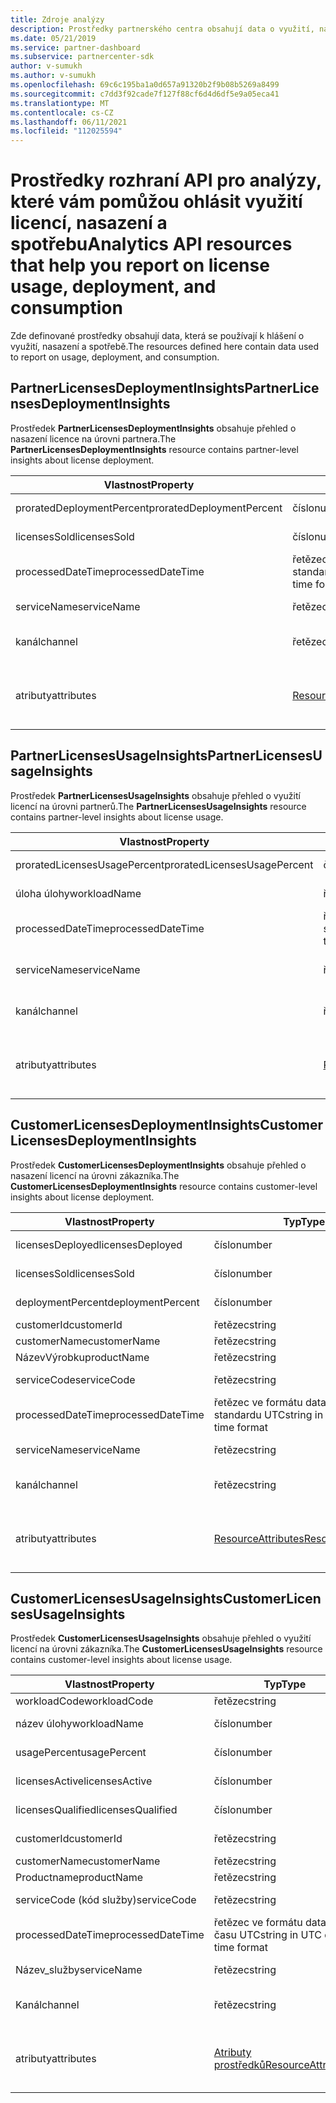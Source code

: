 ```yaml
---
title: Zdroje analýzy
description: Prostředky partnerského centra obsahují data o využití, nasazení a spotřebě. Zahrnuje přehledy o nasazení a využití licencí pro partnery a zákazníky.
ms.date: 05/21/2019
ms.service: partner-dashboard
ms.subservice: partnercenter-sdk
author: v-sumukh
ms.author: v-sumukh
ms.openlocfilehash: 69c6c195ba1a0d657a91320b2f9b08b5269a8499
ms.sourcegitcommit: c7dd3f92cade7f127f88cf6d4d6df5e9a05eca41
ms.translationtype: MT
ms.contentlocale: cs-CZ
ms.lasthandoff: 06/11/2021
ms.locfileid: "112025594"
---
```

# <a name="analytics-api-resources-that-help-you-report-on-license-usage-deployment-and-consumption"></a><span data-ttu-id="0bae5-104">Prostředky rozhraní API pro analýzy, které vám pomůžou ohlásit využití licencí, nasazení a spotřebu</span><span class="sxs-lookup"><span data-stu-id="0bae5-104">Analytics API resources that help you report on license usage, deployment, and consumption</span></span>

<span data-ttu-id="0bae5-105">Zde definované prostředky obsahují data, která se používají k hlášení o využití, nasazení a spotřebě.</span><span class="sxs-lookup"><span data-stu-id="0bae5-105">The resources defined here contain data used to report on usage, deployment, and consumption.</span></span>

## <a name="partnerlicensesdeploymentinsights"></a><span data-ttu-id="0bae5-106">PartnerLicensesDeploymentInsights</span><span class="sxs-lookup"><span data-stu-id="0bae5-106">PartnerLicensesDeploymentInsights</span></span>

<span data-ttu-id="0bae5-107">Prostředek **PartnerLicensesDeploymentInsights** obsahuje přehled o nasazení licence na úrovni partnera.</span><span class="sxs-lookup"><span data-stu-id="0bae5-107">The **PartnerLicensesDeploymentInsights** resource contains partner-level insights about license deployment.</span></span>

| <span data-ttu-id="0bae5-108">Vlastnost</span><span class="sxs-lookup"><span data-stu-id="0bae5-108">Property</span></span>                  | <span data-ttu-id="0bae5-109">Typ</span><span class="sxs-lookup"><span data-stu-id="0bae5-109">Type</span></span>                                                           | <span data-ttu-id="0bae5-110">Description</span><span class="sxs-lookup"><span data-stu-id="0bae5-110">Description</span></span>                                                                         |
|---------------------------|----------------------------------------------------------------|-------------------------------------------------------------------------------------|
| <span data-ttu-id="0bae5-111">proratedDeploymentPercent</span><span class="sxs-lookup"><span data-stu-id="0bae5-111">proratedDeploymentPercent</span></span> | <span data-ttu-id="0bae5-112">číslo</span><span class="sxs-lookup"><span data-stu-id="0bae5-112">number</span></span>                                                         | <span data-ttu-id="0bae5-113">Procento nasazených licencí</span><span class="sxs-lookup"><span data-stu-id="0bae5-113">The percentage of licenses deployed.</span></span>                                                |
| <span data-ttu-id="0bae5-114">licensesSold</span><span class="sxs-lookup"><span data-stu-id="0bae5-114">licensesSold</span></span>              | <span data-ttu-id="0bae5-115">číslo</span><span class="sxs-lookup"><span data-stu-id="0bae5-115">number</span></span>                                                         | <span data-ttu-id="0bae5-116">Počet prodaných licencí.</span><span class="sxs-lookup"><span data-stu-id="0bae5-116">The number of licenses sold.</span></span>                                                        |
| <span data-ttu-id="0bae5-117">processedDateTime</span><span class="sxs-lookup"><span data-stu-id="0bae5-117">processedDateTime</span></span>         | <span data-ttu-id="0bae5-118">řetězec ve formátu data a času standardu UTC</span><span class="sxs-lookup"><span data-stu-id="0bae5-118">string in UTC date-time format</span></span>                                 | <span data-ttu-id="0bae5-119">Datum a čas, kdy byla data agregována.</span><span class="sxs-lookup"><span data-stu-id="0bae5-119">The date and time when the data was aggregated.</span></span>                                     |
| <span data-ttu-id="0bae5-120">serviceName</span><span class="sxs-lookup"><span data-stu-id="0bae5-120">serviceName</span></span>               | <span data-ttu-id="0bae5-121">řetězec</span><span class="sxs-lookup"><span data-stu-id="0bae5-121">string</span></span>                                                         | <span data-ttu-id="0bae5-122">Název služby (například: O365, CRM).</span><span class="sxs-lookup"><span data-stu-id="0bae5-122">The service name (for example:  o365, crm).</span></span>                                                  |
| <span data-ttu-id="0bae5-123">kanál</span><span class="sxs-lookup"><span data-stu-id="0bae5-123">channel</span></span>                   | <span data-ttu-id="0bae5-124">řetězec</span><span class="sxs-lookup"><span data-stu-id="0bae5-124">string</span></span>                                                         | <span data-ttu-id="0bae5-125">Název kanálu služby (například prodejce).</span><span class="sxs-lookup"><span data-stu-id="0bae5-125">The channel name of the service (for example:  reseller).</span></span>                                    |
| <span data-ttu-id="0bae5-126">atributy</span><span class="sxs-lookup"><span data-stu-id="0bae5-126">attributes</span></span>                | [<span data-ttu-id="0bae5-127">ResourceAttributes</span><span class="sxs-lookup"><span data-stu-id="0bae5-127">ResourceAttributes</span></span>](utility-resources.md#resourceattributes) | <span data-ttu-id="0bae5-128">Atributy metadat.</span><span class="sxs-lookup"><span data-stu-id="0bae5-128">The metadata attributes.</span></span> <span data-ttu-id="0bae5-129">Zahrnuje objectType: "PartnerLicensesDeploymentInsights"</span><span class="sxs-lookup"><span data-stu-id="0bae5-129">Includes "objectType": "PartnerLicensesDeploymentInsights"</span></span> |

## <a name="partnerlicensesusageinsights"></a><span data-ttu-id="0bae5-130">PartnerLicensesUsageInsights</span><span class="sxs-lookup"><span data-stu-id="0bae5-130">PartnerLicensesUsageInsights</span></span>

<span data-ttu-id="0bae5-131">Prostředek **PartnerLicensesUsageInsights** obsahuje přehled o využití licencí na úrovni partnerů.</span><span class="sxs-lookup"><span data-stu-id="0bae5-131">The **PartnerLicensesUsageInsights** resource contains partner-level insights about license usage.</span></span>

| <span data-ttu-id="0bae5-132">Vlastnost</span><span class="sxs-lookup"><span data-stu-id="0bae5-132">Property</span></span>                     | <span data-ttu-id="0bae5-133">Typ</span><span class="sxs-lookup"><span data-stu-id="0bae5-133">Type</span></span>                                                           | <span data-ttu-id="0bae5-134">Description</span><span class="sxs-lookup"><span data-stu-id="0bae5-134">Description</span></span>                                                                    |
|------------------------------|----------------------------------------------------------------|--------------------------------------------------------------------------------|
| <span data-ttu-id="0bae5-135">proratedLicensesUsagePercent</span><span class="sxs-lookup"><span data-stu-id="0bae5-135">proratedLicensesUsagePercent</span></span> | <span data-ttu-id="0bae5-136">číslo</span><span class="sxs-lookup"><span data-stu-id="0bae5-136">number</span></span>                                                         | <span data-ttu-id="0bae5-137">Procento nasazených licencí</span><span class="sxs-lookup"><span data-stu-id="0bae5-137">The percentage of licenses deployed.</span></span>                                           |
| <span data-ttu-id="0bae5-138">úloha úlohy</span><span class="sxs-lookup"><span data-stu-id="0bae5-138">workloadName</span></span>                 | <span data-ttu-id="0bae5-139">řetězec</span><span class="sxs-lookup"><span data-stu-id="0bae5-139">string</span></span>                                                         | <span data-ttu-id="0bae5-140">Název úlohy (například: Exchange).</span><span class="sxs-lookup"><span data-stu-id="0bae5-140">The workload name (for example:  exchange).</span></span>                                             |
| <span data-ttu-id="0bae5-141">processedDateTime</span><span class="sxs-lookup"><span data-stu-id="0bae5-141">processedDateTime</span></span>            | <span data-ttu-id="0bae5-142">řetězec ve formátu data a času standardu UTC</span><span class="sxs-lookup"><span data-stu-id="0bae5-142">string in UTC date-time format</span></span>                                 | <span data-ttu-id="0bae5-143">Datum a čas, kdy byla data agregována.</span><span class="sxs-lookup"><span data-stu-id="0bae5-143">The date and time when the data was aggregated.</span></span>                                |
| <span data-ttu-id="0bae5-144">serviceName</span><span class="sxs-lookup"><span data-stu-id="0bae5-144">serviceName</span></span>                  | <span data-ttu-id="0bae5-145">řetězec</span><span class="sxs-lookup"><span data-stu-id="0bae5-145">string</span></span>                                                         | <span data-ttu-id="0bae5-146">Název služby (například: O365, CRM).</span><span class="sxs-lookup"><span data-stu-id="0bae5-146">The service name (for example:  o365, crm).</span></span>                                             |
| <span data-ttu-id="0bae5-147">kanál</span><span class="sxs-lookup"><span data-stu-id="0bae5-147">channel</span></span>                      | <span data-ttu-id="0bae5-148">řetězec</span><span class="sxs-lookup"><span data-stu-id="0bae5-148">string</span></span>                                                         | <span data-ttu-id="0bae5-149">Název kanálu služby (například prodejce).</span><span class="sxs-lookup"><span data-stu-id="0bae5-149">The channel name of the service (for example:  reseller).</span></span>                               |
| <span data-ttu-id="0bae5-150">atributy</span><span class="sxs-lookup"><span data-stu-id="0bae5-150">attributes</span></span>                   | [<span data-ttu-id="0bae5-151">ResourceAttributes</span><span class="sxs-lookup"><span data-stu-id="0bae5-151">ResourceAttributes</span></span>](utility-resources.md#resourceattributes) | <span data-ttu-id="0bae5-152">Atributy metadat.</span><span class="sxs-lookup"><span data-stu-id="0bae5-152">The metadata attributes.</span></span> <span data-ttu-id="0bae5-153">Zahrnuje objectType: "PartnerLicensesUsageInsights"</span><span class="sxs-lookup"><span data-stu-id="0bae5-153">Includes "objectType": "PartnerLicensesUsageInsights"</span></span> |

## <a name="customerlicensesdeploymentinsights"></a><span data-ttu-id="0bae5-154">CustomerLicensesDeploymentInsights</span><span class="sxs-lookup"><span data-stu-id="0bae5-154">CustomerLicensesDeploymentInsights</span></span>

<span data-ttu-id="0bae5-155">Prostředek **CustomerLicensesDeploymentInsights** obsahuje přehled o nasazení licencí na úrovni zákazníka.</span><span class="sxs-lookup"><span data-stu-id="0bae5-155">The **CustomerLicensesDeploymentInsights** resource contains customer-level insights about license deployment.</span></span>

| <span data-ttu-id="0bae5-156">Vlastnost</span><span class="sxs-lookup"><span data-stu-id="0bae5-156">Property</span></span>          | <span data-ttu-id="0bae5-157">Typ</span><span class="sxs-lookup"><span data-stu-id="0bae5-157">Type</span></span>                                                           | <span data-ttu-id="0bae5-158">Description</span><span class="sxs-lookup"><span data-stu-id="0bae5-158">Description</span></span>                                                                          |
|-------------------|----------------------------------------------------------------|--------------------------------------------------------------------------------------|
| <span data-ttu-id="0bae5-159">licensesDeployed</span><span class="sxs-lookup"><span data-stu-id="0bae5-159">licensesDeployed</span></span>  | <span data-ttu-id="0bae5-160">číslo</span><span class="sxs-lookup"><span data-stu-id="0bae5-160">number</span></span>                                                         | <span data-ttu-id="0bae5-161">Počet nasazených licencí.</span><span class="sxs-lookup"><span data-stu-id="0bae5-161">The number of licenses deployed.</span></span>                                                     |
| <span data-ttu-id="0bae5-162">licensesSold</span><span class="sxs-lookup"><span data-stu-id="0bae5-162">licensesSold</span></span>      | <span data-ttu-id="0bae5-163">číslo</span><span class="sxs-lookup"><span data-stu-id="0bae5-163">number</span></span>                                                         | <span data-ttu-id="0bae5-164">Počet prodaných licencí.</span><span class="sxs-lookup"><span data-stu-id="0bae5-164">The number of licenses sold.</span></span>                                                         |
| <span data-ttu-id="0bae5-165">deploymentPercent</span><span class="sxs-lookup"><span data-stu-id="0bae5-165">deploymentPercent</span></span> | <span data-ttu-id="0bae5-166">číslo</span><span class="sxs-lookup"><span data-stu-id="0bae5-166">number</span></span>                                                         | <span data-ttu-id="0bae5-167">Upravené procento nasazených licencí.</span><span class="sxs-lookup"><span data-stu-id="0bae5-167">The adjusted percentage of licenses deployed.</span></span>                                        |
| <span data-ttu-id="0bae5-168">customerId</span><span class="sxs-lookup"><span data-stu-id="0bae5-168">customerId</span></span>        | <span data-ttu-id="0bae5-169">řetězec</span><span class="sxs-lookup"><span data-stu-id="0bae5-169">string</span></span>                                                         | <span data-ttu-id="0bae5-170">Identifikátor zákazníka.</span><span class="sxs-lookup"><span data-stu-id="0bae5-170">The customer identifier.</span></span>                                                             |
| <span data-ttu-id="0bae5-171">customerName</span><span class="sxs-lookup"><span data-stu-id="0bae5-171">customerName</span></span>      | <span data-ttu-id="0bae5-172">řetězec</span><span class="sxs-lookup"><span data-stu-id="0bae5-172">string</span></span>                                                         | <span data-ttu-id="0bae5-173">Jméno zákazníka.</span><span class="sxs-lookup"><span data-stu-id="0bae5-173">The customer name.</span></span>                                                                   |
| <span data-ttu-id="0bae5-174">NázevVýrobku</span><span class="sxs-lookup"><span data-stu-id="0bae5-174">productName</span></span>       | <span data-ttu-id="0bae5-175">řetězec</span><span class="sxs-lookup"><span data-stu-id="0bae5-175">string</span></span>                                                         | <span data-ttu-id="0bae5-176">Název produktu</span><span class="sxs-lookup"><span data-stu-id="0bae5-176">The product name.</span></span>                                                                    |
| <span data-ttu-id="0bae5-177">serviceCode</span><span class="sxs-lookup"><span data-stu-id="0bae5-177">serviceCode</span></span>       | <span data-ttu-id="0bae5-178">řetězec</span><span class="sxs-lookup"><span data-stu-id="0bae5-178">string</span></span>                                                         | <span data-ttu-id="0bae5-179">Kód služby licence</span><span class="sxs-lookup"><span data-stu-id="0bae5-179">The service code of the license.</span></span>                                                     |
| <span data-ttu-id="0bae5-180">processedDateTime</span><span class="sxs-lookup"><span data-stu-id="0bae5-180">processedDateTime</span></span> | <span data-ttu-id="0bae5-181">řetězec ve formátu data a času standardu UTC</span><span class="sxs-lookup"><span data-stu-id="0bae5-181">string in UTC date-time format</span></span>                                 | <span data-ttu-id="0bae5-182">Datum a čas, kdy byla data agregována.</span><span class="sxs-lookup"><span data-stu-id="0bae5-182">The date and time when the data was aggregated.</span></span>                                      |
| <span data-ttu-id="0bae5-183">serviceName</span><span class="sxs-lookup"><span data-stu-id="0bae5-183">serviceName</span></span>       | <span data-ttu-id="0bae5-184">řetězec</span><span class="sxs-lookup"><span data-stu-id="0bae5-184">string</span></span>                                                         | <span data-ttu-id="0bae5-185">Název služby (například: O365, CRM).</span><span class="sxs-lookup"><span data-stu-id="0bae5-185">The service name (for example:  o365, crm).</span></span>                                                   |
| <span data-ttu-id="0bae5-186">kanál</span><span class="sxs-lookup"><span data-stu-id="0bae5-186">channel</span></span>           | <span data-ttu-id="0bae5-187">řetězec</span><span class="sxs-lookup"><span data-stu-id="0bae5-187">string</span></span>                                                         | <span data-ttu-id="0bae5-188">Název kanálu služby (například prodejce).</span><span class="sxs-lookup"><span data-stu-id="0bae5-188">The channel name of the service (for example:  reseller).</span></span>                                     |
| <span data-ttu-id="0bae5-189">atributy</span><span class="sxs-lookup"><span data-stu-id="0bae5-189">attributes</span></span>        | [<span data-ttu-id="0bae5-190">ResourceAttributes</span><span class="sxs-lookup"><span data-stu-id="0bae5-190">ResourceAttributes</span></span>](utility-resources.md#resourceattributes) | <span data-ttu-id="0bae5-191">Atributy metadat.</span><span class="sxs-lookup"><span data-stu-id="0bae5-191">The metadata attributes.</span></span> <span data-ttu-id="0bae5-192">Zahrnuje objectType: "CustomerLicensesDeploymentInsights"</span><span class="sxs-lookup"><span data-stu-id="0bae5-192">Includes "objectType": "CustomerLicensesDeploymentInsights"</span></span> |

## <a name="customerlicensesusageinsights"></a><span data-ttu-id="0bae5-193">CustomerLicensesUsageInsights</span><span class="sxs-lookup"><span data-stu-id="0bae5-193">CustomerLicensesUsageInsights</span></span>

<span data-ttu-id="0bae5-194">Prostředek **CustomerLicensesUsageInsights** obsahuje přehled o využití licencí na úrovni zákazníka.</span><span class="sxs-lookup"><span data-stu-id="0bae5-194">The **CustomerLicensesUsageInsights** resource contains customer-level insights about license usage.</span></span>

| <span data-ttu-id="0bae5-195">Vlastnost</span><span class="sxs-lookup"><span data-stu-id="0bae5-195">Property</span></span>          | <span data-ttu-id="0bae5-196">Typ</span><span class="sxs-lookup"><span data-stu-id="0bae5-196">Type</span></span>                                                           | <span data-ttu-id="0bae5-197">Description</span><span class="sxs-lookup"><span data-stu-id="0bae5-197">Description</span></span>                                                                     |
|-------------------|----------------------------------------------------------------|---------------------------------------------------------------------------------|
| <span data-ttu-id="0bae5-198">workloadCode</span><span class="sxs-lookup"><span data-stu-id="0bae5-198">workloadCode</span></span>      | <span data-ttu-id="0bae5-199">řetězec</span><span class="sxs-lookup"><span data-stu-id="0bae5-199">string</span></span>                                                         | <span data-ttu-id="0bae5-200">Kód úlohy.</span><span class="sxs-lookup"><span data-stu-id="0bae5-200">The workload code.</span></span>                                                              |
| <span data-ttu-id="0bae5-201">název úlohy</span><span class="sxs-lookup"><span data-stu-id="0bae5-201">workloadName</span></span>      | <span data-ttu-id="0bae5-202">číslo</span><span class="sxs-lookup"><span data-stu-id="0bae5-202">number</span></span>                                                         | <span data-ttu-id="0bae5-203">Název úlohy (například Exchange).</span><span class="sxs-lookup"><span data-stu-id="0bae5-203">The workload name (for example:  Exchange).</span></span>                                              |
| <span data-ttu-id="0bae5-204">usagePercent</span><span class="sxs-lookup"><span data-stu-id="0bae5-204">usagePercent</span></span>      | <span data-ttu-id="0bae5-205">číslo</span><span class="sxs-lookup"><span data-stu-id="0bae5-205">number</span></span>                                                         | <span data-ttu-id="0bae5-206">Upravené procento použitých licencí.</span><span class="sxs-lookup"><span data-stu-id="0bae5-206">The adjusted percentage of licenses used.</span></span>                                       |
| <span data-ttu-id="0bae5-207">licensesActive</span><span class="sxs-lookup"><span data-stu-id="0bae5-207">licensesActive</span></span>    | <span data-ttu-id="0bae5-208">číslo</span><span class="sxs-lookup"><span data-stu-id="0bae5-208">number</span></span>                                                         | <span data-ttu-id="0bae5-209">Počet aktivních licencí</span><span class="sxs-lookup"><span data-stu-id="0bae5-209">The number of active licenses.</span></span>                                                  |
| <span data-ttu-id="0bae5-210">licensesQualified</span><span class="sxs-lookup"><span data-stu-id="0bae5-210">licensesQualified</span></span> | <span data-ttu-id="0bae5-211">číslo</span><span class="sxs-lookup"><span data-stu-id="0bae5-211">number</span></span>                                                         | <span data-ttu-id="0bae5-212">Počet kvalifikovaných licencí</span><span class="sxs-lookup"><span data-stu-id="0bae5-212">The number of qualified licenses.</span></span>                                               |
| <span data-ttu-id="0bae5-213">customerId</span><span class="sxs-lookup"><span data-stu-id="0bae5-213">customerId</span></span>        | <span data-ttu-id="0bae5-214">řetězec</span><span class="sxs-lookup"><span data-stu-id="0bae5-214">string</span></span>                                                         | <span data-ttu-id="0bae5-215">Identifikátor zákazníka.</span><span class="sxs-lookup"><span data-stu-id="0bae5-215">The customer identifier.</span></span>                                                        |
| <span data-ttu-id="0bae5-216">customerName</span><span class="sxs-lookup"><span data-stu-id="0bae5-216">customerName</span></span>      | <span data-ttu-id="0bae5-217">řetězec</span><span class="sxs-lookup"><span data-stu-id="0bae5-217">string</span></span>                                                         | <span data-ttu-id="0bae5-218">Jméno zákazníka.</span><span class="sxs-lookup"><span data-stu-id="0bae5-218">The customer name.</span></span>                                                              |
| <span data-ttu-id="0bae5-219">Productname</span><span class="sxs-lookup"><span data-stu-id="0bae5-219">productName</span></span>       | <span data-ttu-id="0bae5-220">řetězec</span><span class="sxs-lookup"><span data-stu-id="0bae5-220">string</span></span>                                                         | <span data-ttu-id="0bae5-221">Název produktu.</span><span class="sxs-lookup"><span data-stu-id="0bae5-221">The product name.</span></span>                                                               |
| <span data-ttu-id="0bae5-222">serviceCode (kód služby)</span><span class="sxs-lookup"><span data-stu-id="0bae5-222">serviceCode</span></span>       | <span data-ttu-id="0bae5-223">řetězec</span><span class="sxs-lookup"><span data-stu-id="0bae5-223">string</span></span>                                                         | <span data-ttu-id="0bae5-224">Kód služby licence.</span><span class="sxs-lookup"><span data-stu-id="0bae5-224">The service code of the license.</span></span>                                                |
| <span data-ttu-id="0bae5-225">processedDateTime</span><span class="sxs-lookup"><span data-stu-id="0bae5-225">processedDateTime</span></span> | <span data-ttu-id="0bae5-226">řetězec ve formátu data a času UTC</span><span class="sxs-lookup"><span data-stu-id="0bae5-226">string in UTC date-time format</span></span>                                 | <span data-ttu-id="0bae5-227">Datum a čas, kdy byla data agregována.</span><span class="sxs-lookup"><span data-stu-id="0bae5-227">The date and time when the data was aggregated.</span></span>                                 |
| <span data-ttu-id="0bae5-228">Název_služby</span><span class="sxs-lookup"><span data-stu-id="0bae5-228">serviceName</span></span>       | <span data-ttu-id="0bae5-229">řetězec</span><span class="sxs-lookup"><span data-stu-id="0bae5-229">string</span></span>                                                         | <span data-ttu-id="0bae5-230">Název služby (například o365, crm).</span><span class="sxs-lookup"><span data-stu-id="0bae5-230">The service name (for example:  o365, crm).</span></span>                                              |
| <span data-ttu-id="0bae5-231">Kanál</span><span class="sxs-lookup"><span data-stu-id="0bae5-231">channel</span></span>           | <span data-ttu-id="0bae5-232">řetězec</span><span class="sxs-lookup"><span data-stu-id="0bae5-232">string</span></span>                                                         | <span data-ttu-id="0bae5-233">Název kanálu služby (například prodejce).</span><span class="sxs-lookup"><span data-stu-id="0bae5-233">The channel name of the service (for example:  reseller).</span></span>                                |
| <span data-ttu-id="0bae5-234">atributy</span><span class="sxs-lookup"><span data-stu-id="0bae5-234">attributes</span></span>        | [<span data-ttu-id="0bae5-235">Atributy prostředků</span><span class="sxs-lookup"><span data-stu-id="0bae5-235">ResourceAttributes</span></span>](utility-resources.md#resourceattributes) | <span data-ttu-id="0bae5-236">Atributy metadat.</span><span class="sxs-lookup"><span data-stu-id="0bae5-236">The metadata attributes.</span></span> <span data-ttu-id="0bae5-237">Zahrnuje objectType: CustomerLicensesUsageInsights.</span><span class="sxs-lookup"><span data-stu-id="0bae5-237">Includes "objectType": "CustomerLicensesUsageInsights"</span></span> |